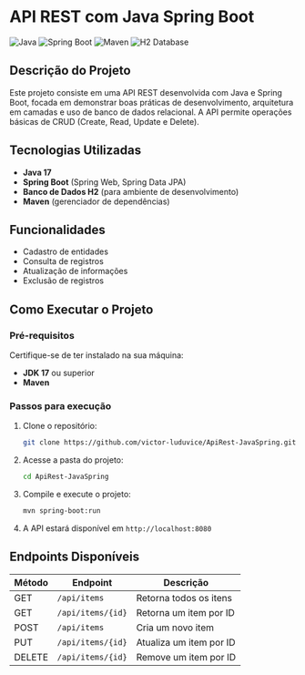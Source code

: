 # API REST com Java Spring Boot

![Java](https://img.shields.io/badge/Java-ED8B00?style=for-the-badge&logo=java&logoColor=white)
![Spring Boot](https://img.shields.io/badge/Spring_Boot-6DB33F?style=for-the-badge&logo=spring-boot&logoColor=white)
![Maven](https://img.shields.io/badge/Maven-C71A36?style=for-the-badge&logo=apache-maven&logoColor=white)
![H2 Database](https://img.shields.io/badge/H2-Blue?style=for-the-badge&logo=h2&logoColor=white)

## Descrição do Projeto

Este projeto consiste em uma API REST desenvolvida com Java e Spring Boot, focada em demonstrar boas práticas de desenvolvimento, arquitetura em camadas e uso de banco de dados relacional. A API permite operações básicas de CRUD (Create, Read, Update e Delete).

## Tecnologias Utilizadas

- **Java 17**
- **Spring Boot** (Spring Web, Spring Data JPA)
- **Banco de Dados H2** (para ambiente de desenvolvimento)
- **Maven** (gerenciador de dependências)

## Funcionalidades

- Cadastro de entidades
- Consulta de registros
- Atualização de informações
- Exclusão de registros

## Como Executar o Projeto

### Pré-requisitos

Certifique-se de ter instalado na sua máquina:
- **JDK 17** ou superior
- **Maven**

### Passos para execução

1. Clone o repositório:
   ```sh
   git clone https://github.com/victor-luduvice/ApiRest-JavaSpring.git
   ```

2. Acesse a pasta do projeto:
   ```sh
   cd ApiRest-JavaSpring
   ```

3. Compile e execute o projeto:
   ```sh
   mvn spring-boot:run
   ```

4. A API estará disponível em `http://localhost:8080`

## Endpoints Disponíveis

| Método | Endpoint        | Descrição                      |
|--------|---------------|--------------------------------|
| GET    | `/api/items`  | Retorna todos os itens         |
| GET    | `/api/items/{id}` | Retorna um item por ID       |
| POST   | `/api/items`  | Cria um novo item              |
| PUT    | `/api/items/{id}` | Atualiza um item por ID      |
| DELETE | `/api/items/{id}` | Remove um item por ID       |


